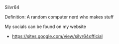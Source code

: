 Silvr64

Definition: A random computer nerd who makes stuff


My socials can be found on my website


- https://sites.google.com/view/silvr64official


